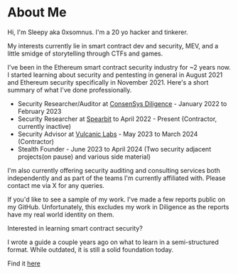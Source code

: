 # About Me

Hi, I'm Sleepy aka 0xsomnus. I'm a 20 yo hacker and tinkerer.

My interests currently lie in smart contract dev and security, MEV, and a little smidge of storytelling through CTFs and games.

I've been in the Ethereum smart contract security industry for ~2 years now. I started learning about security and pentesting in general in August 2021 and Ethereum security specifically in November 2021. Here's a short summary of what I've done professionally.

- Security Researcher/Auditor at [ConsenSys Diligence](https://consensys.io/diligence/) - January 2022 to February 2023
- Security Researcher at [Spearbit](https://spearbit.com/) to April 2022 - Present (Contractor, currently inactive)
- Security Advisor at [Vulcanic Labs](https://twitter.com/vulcaniclabs) - May 2023 to March 2024 (Contractor)
- Stealth Founder - June 2023 to April 2024 (Two security adjacent projects(on pause) and various side material)

I'm also currently offering security auditing and consulting services both independently and as part of the teams I'm currently affiliated with. Please contact me via X for any queries.

If you'd like to see a sample of my work. I've made a few reports public on my GitHub. Unfortunately, this excludes my work in Diligence as the reports have my real world identity on them.

Interested in learning smart contract security?

I wrote a guide a couple years ago on what to learn in a semi-structured format. While outdated, it is still a solid foundation today.

Find it [here](https://medium.com/immunefi/hacking-the-blockchain-an-ultimate-guide-4f34b33c6e8b)
